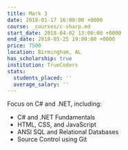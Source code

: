 ```yaml
---
title: Mark 3
date: 2018-01-17 16:00:00 +0000
course: _courses/c-sharp.md
start_date: 2018-04-02 13:00:00 +0000
end_date: 2018-05-25 19:00:00 +0000
price: 7500
location: Birmingham, AL
has_scholarship: true
institution: TrueCoders
stats:
  students_placed: ''
  average_salary: ''
---
```


Focus on C# and .NET, including:

* C# and .NET Fundamentals
* HTML, CSS, and JavaScript
* ANSI SQL and Relational Databases
* Source Control using Git
